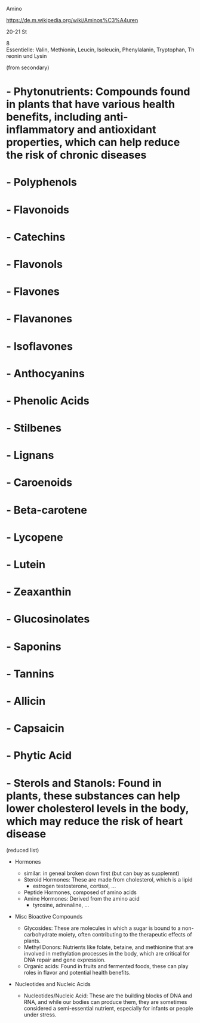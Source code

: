 
Amino

https://de.m.wikipedia.org/wiki/Aminos%C3%A4uren

20-21 St

8 Essentielle: Valin, Methionin, Leucin, Isoleucin, Phenylalanin, Tryptophan, Threonin und Lysin


(from secondary)

# - Phytonutrients: Compounds found in plants that have various health benefits, including anti-inflammatory and antioxidant properties, which can help reduce the risk of chronic diseases
#   - Polyphenols
#     - Flavonoids
#       - Catechins
#       - Flavonols
#       - Flavones
#       - Flavanones
#       - Isoflavones
#       - Anthocyanins
#     - Phenolic Acids
#     - Stilbenes
#     - Lignans
#   - Caroenoids
#     - Beta-carotene
#     - Lycopene
#     - Lutein
#     - Zeaxanthin
#   - Glucosinolates
#   - Saponins
#   - Tannins
#   - Allicin
#   - Capsaicin
#   - Phytic Acid
#   - Sterols and Stanols: Found in plants, these substances can help lower cholesterol levels in the body, which may reduce the risk of heart disease


(reduced list)

- Hormones

  - similar: in geneal broken down first (but can buy as supplemnt)
  - Steroid Hormones: These are made from cholesterol, which is a lipid
    - estrogen testosterone, cortisol, ...
  - Peptide Hormones, composed of amino acids
  - Amine Hormones: Derived from the amino acid
    - tyrosine, adrenaline, ...

- Misc Bioactive Compounds
  
  - Glycosides: These are molecules in which a sugar is bound to a non-carbohydrate moiety, often contributing to the therapeutic effects of plants.
  - Methyl Donors: Nutrients like folate, betaine, and methionine that are involved in methylation processes in the body, which are critical for DNA repair and gene expression.
  - Organic acids: Found in fruits and fermented foods, these can play roles in flavor and potential health benefits.

- Nucleotides and Nucleic Acids
  
  - Nucleotides/Nucleic Acid: These are the building blocks of DNA and RNA, and while our bodies can produce them, they are sometimes considered a semi-essential nutrient, especially for infants or people under stress.
